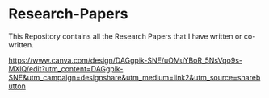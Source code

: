 # Research-Papers
This Repository contains all the Research Papers that I have written or co-written.




https://www.canva.com/design/DAGgpik-SNE/uOMuYBoR_5NsVqo9s-MXlQ/edit?utm_content=DAGgpik-SNE&utm_campaign=designshare&utm_medium=link2&utm_source=sharebutton